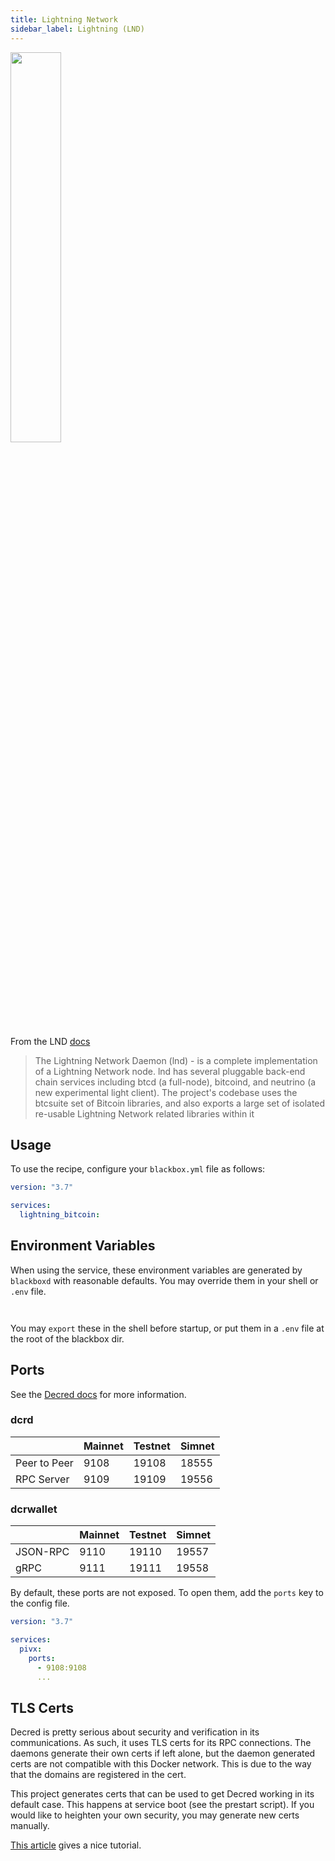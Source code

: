 ```yaml
---
title: Lightning Network
sidebar_label: Lightning (LND)
---
```


<img src="/blackbox/docs/assets/lnd.png"  style="width:40%;"/>


From the LND [docs](https://github.com/lightningnetwork/lnd)

> The Lightning Network Daemon (lnd) - is a complete implementation of a Lightning Network node. lnd has several pluggable back-end chain services including btcd (a full-node), bitcoind, and neutrino (a new experimental light client). The project's codebase uses the btcsuite set of Bitcoin libraries, and also exports a large set of isolated re-usable Lightning Network related libraries within it

## Usage


To use the recipe, configure your `blackbox.yml` file as follows:

```yaml
version: "3.7"

services: 
  lightning_bitcoin:
```



## Environment Variables

When using the service, these environment variables are generated by `blackboxd` with reasonable defaults. You may override them in your shell or `.env` file.

```.env


```

You may `export` these in the shell before startup, or put them in a `.env` file at the root of the blackbox dir.

## Ports

See the [Decred docs](https://docs.decred.org/faq/configuration/) for more information.

### dcrd

|              | Mainnet | Testnet | Simnet |
| ------------ | ------- | ------- | ------ |
| Peer to Peer | 9108    | 19108   | 18555  |
| RPC Server   | 9109    | 19109   | 19556  |

### dcrwallet

|          | Mainnet | Testnet | Simnet |
| -------- | ------- | ------- | ------ |
| JSON-RPC | 9110    | 19110   | 19557  |
| gRPC     | 9111    | 19111   | 19558  |

By default, these ports are not exposed. To open them, add the `ports` key to the config file.

```yaml
version: "3.7"

services:
  pivx:
    ports:
      - 9108:9108
      ...
```

## TLS Certs

Decred is pretty serious about security and verification in its communications. As such, it uses TLS certs for its RPC connections. The daemons generate their own certs if left alone, but the daemon generated certs are not compatible with this Docker network. This is due to the way that the domains are registered in the cert.

This project generates certs that can be used to get Decred working in its default case. This happens at service boot (see the prestart script). If you would like to heighten your own security, you may generate new certs manually.

[This article](https://stakey.club/en/digital-certificates-for-rpc-connections/) gives a nice tutorial.